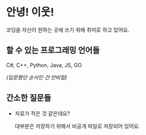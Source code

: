 # 안녕! 이웃!
코딩을 자신이 원하는 곳에 쓰기 위해 취미로 하고 있어요.

## 할 수 있는 프로그래밍 언어들
C#, C++, Python, Java, JS, GO

*(입문했던 순서인 건 안비밀)*

## 간소한 질문들
- 자료가 적은 것 같은데요?

  대부분은 저장하기 위해서 비공개 파일로 저장되어 있어요.
